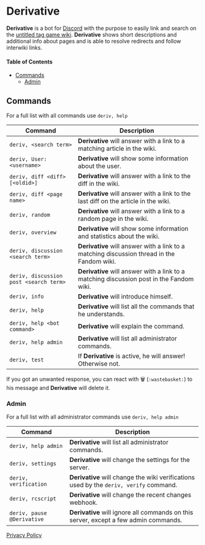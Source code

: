 # Derivative

**Derivative** is a bot for [Discord](https://discord.com/) with the purpose to easily link and search on the [untitled tag game wiki](https://utg.miraheze.org). **Derivative** shows short descriptions and additional info about pages and is able to resolve redirects and follow interwiki links.

#### Table of Contents
* [Commands](#commands)
  * [Admin](#admin)

## Commands
For a full list with all commands use `deriv, help`

| Command | Description |
| ------- | ----------- |
| `deriv, <search term>` | **Derivative** will answer with a link to a matching article in the wiki. |
| `deriv, User:<username>` | **Derivative** will show some information about the user. |
| `deriv, diff <diff> [<oldid>]` | **Derivative** will answer with a link to the diff in the wiki. |
| `deriv, diff <page name>` | **Derivative** will answer with a link to the last diff on the article in the wiki. |
| `deriv, random` | **Derivative** will answer with a link to a random page in the wiki. |
| `deriv, overview` | **Derivative** will show some information and statistics about the wiki. |
| `deriv, discussion <search term>` | **Derivative** will answer with a link to a matching discussion thread in the Fandom wiki. |
| `deriv, discussion post <search term>` | **Derivative** will answer with a link to a matching discussion post in the Fandom wiki. |
| `deriv, info` | **Derivative** will introduce himself. |
| `deriv, help` | **Derivative** will list all the commands that he understands. |
| `deriv, help <bot command>` | **Derivative** will explain the command. |
| `deriv, help admin` | **Derivative** will list all administrator commands. |
| `deriv, test` | If **Derivative** is active, he will answer! Otherwise not. |

If you got an unwanted response, you can react with 🗑️ (`:wastebasket:`) to his message and **Derivative** will delete it.

### Admin
For a full list with all administrator commands use `deriv, help admin`

| Command | Description |
| ------- | ----------- |
| `deriv, help admin` | **Derivative** will list all administrator commands. |
| `deriv, settings` | **Derivative** will change the settings for the server. |
| `deriv, verification` | **Derivative** will change the wiki verifications used by the `deriv, verify` command. |
| `deriv, rcscript` | **Derivative** will change the recent changes webhook. |
| `deriv, pause @Derivative` | **Derivative** will ignore all commands on this server, except a few admin commands. |

[Privacy Policy](PRIVACY.md#privacy-policy)

